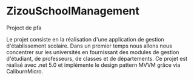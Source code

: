 # ZizouSchoolManagement
Project de pfa 

Le projet consiste en la réalisation d'une application de gestion d'établissement scolaire. Dans un premier temps nous allons nous concentrer sur les universités en fournissant des modules de gestion d'étudiant, de professeurs, de classes et de départements. 
Ce projet est réalisé avec .net 5.0 et implémente le design pattern MVVM grâce via CaliburnMicro.
